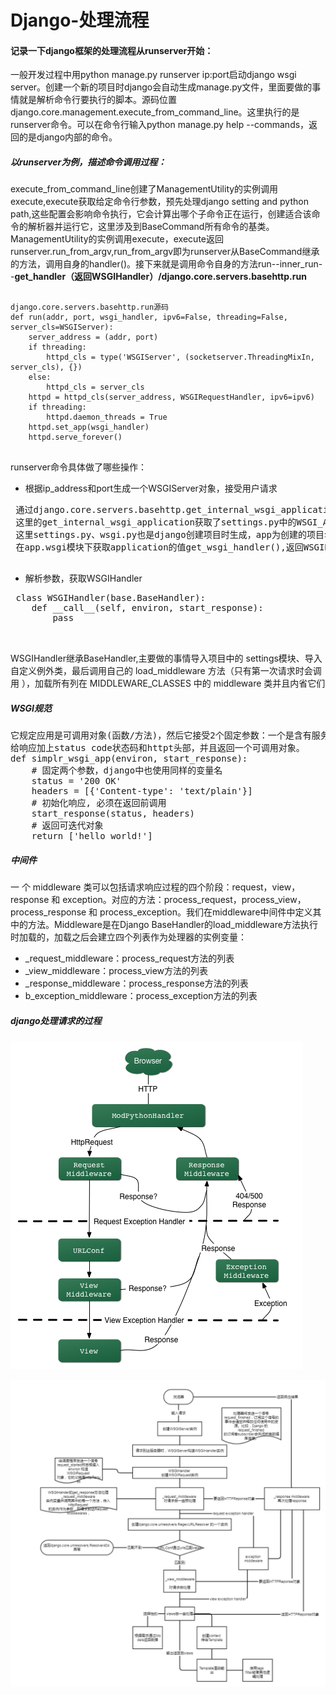 # Django-处理流程
#### 记录一下django框架的处理流程从runserver开始：
一般开发过程中用python manage.py runserver ip:port启动django wsgi server。创建一个新的项目时django会自动生成manage.py文件，里面要做的事情就是解析命令行要执行的脚本。源码位置django.core.management.execute_from_command_line。这里执行的是runserver命令。可以在命令行输入python manage.py help --commands，返回的是django内部的命令。
##### 以runserver为例，描述命令调用过程：
execute_from_command_line创建了ManagementUtility的实例调用execute,execute获取给定命令行参数，预先处理django setting and python path,这些配置会影响命令执行，它会计算出哪个子命令正在运行，创建适合该命令的解析器并运行它，这里涉及到BaseCommand所有命令的基类。ManagementUtility的实例调用execute，execute返回runserver.run_from_argv,run_from_argv即为runserver从BaseCommand继承的方法，调用自身的handler()。接下来就是调用命令自身的方法run--inner_run--<b>get_handler（返回WSGIHandler）/django.core.servers.basehttp.run</b>

<pre><code>
django.core.servers.basehttp.run源码
def run(addr, port, wsgi_handler, ipv6=False, threading=False, server_cls=WSGIServer):
    server_address = (addr, port)
    if threading:
        httpd_cls = type('WSGIServer', (socketserver.ThreadingMixIn, server_cls), {})
    else:
        httpd_cls = server_cls
    httpd = httpd_cls(server_address, WSGIRequestHandler, ipv6=ipv6)
    if threading:
        httpd.daemon_threads = True
    httpd.set_app(wsgi_handler)
    httpd.serve_forever()
 </code></pre>
 
runserver命令具体做了哪些操作：
 - 根据ip_address和port生成一个WSGIServer对象，接受用户请求
 <pre>
 通过django.core.servers.basehttp.get_internal_wsgi_application获取wsgi_handler,
 这里的get_internal_wsgi_application获取了settings.py中的WSGI_APPLICATION的值app.wsgi.application。
 这里settings.py、wsgi.py也是django创建项目时生成，app为创建的项目名称。
 在app.wsgi模块下获取application的值get_wsgi_handler(),返回WSGIHandler
 </pre>
 - 解析参数，获取WSGIHandler
 <pre>
 class WSGIHandler(base.BaseHandler):
    def __call__(self, environ, start_response):
	    pass

 </pre>
 WSGIHandler继承BaseHandler,主要做的事情导入项目中的 settings模块、导入 自定义例外类，最后调用自己的 load_middleware 方法（只有第一次请求时会调用 ），加载所有列在 MIDDLEWARE_CLASSES 中的 middleware 类并且内省它们
##### WSGI规范
<pre>
它规定应用是可调用对象(函数/方法)，然后它接受2个固定参数：一个是含有服务器端的环境变量，另一个是可调用对象，这个对象用来初始化响应，
给响应加上status code状态码和httpt头部，并且返回一个可调用对象。
def simplr_wsgi_app(environ, start_response):
	# 固定两个参数，django中也使用同样的变量名
	status = '200 OK'
	headers = [{'Content-type': 'text/plain'}]
	# 初始化响应, 必须在返回前调用
	start_response(status, headers)
	# 返回可迭代对象
	return ['hello world!']
</pre>

##### 中间件
一 个 middleware 类可以包括请求响应过程的四个阶段：request，view，response 和 exception。对应的方法：process_request，process_view， process_response 和 process_exception。我们在middleware中间件中定义其中的方法。Middleware是在Django BaseHandler的load_middleware方法执行时加载的，加载之后会建立四个列表作为处理器的实例变量：

  -  _request_middleware：process_request方法的列表
  -  _view_middleware：process_view方法的列表
  -  _response_middleware：process_response方法的列表
  -  b_exception_middleware：process_exception方法的列表
##### django处理请求的过程
<p><img src='django-request.png' style = 'text-align:center'/></p>

<p><img src='django request.png' style = 'text-align:center'/></p>
